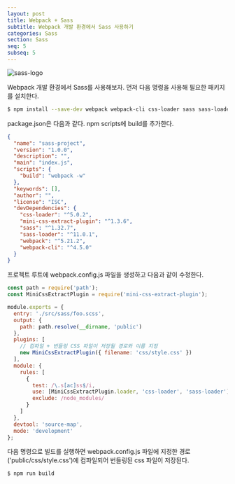 ```yaml
---
layout: post
title: Webpack + Sass
subtitle: Webpack 개발 환경에서 Sass 사용하기
categories: Sass
section: Sass
seq: 5
subseq: 5
---
```


![sass-logo](/img/sass-logo.png)

Webpack 개발 환경에서 Sass를 사용해보자. 먼저 다음 명령을 사용해 필요한 패키지를 설치한다.

```bash
$ npm install --save-dev webpack webpack-cli css-loader sass sass-loader mini-css-extract-plugin
```

package.json은 다음과 같다. npm scripts에 build를 추가한다.

```json
{
  "name": "sass-project",
  "version": "1.0.0",
  "description": "",
  "main": "index.js",
  "scripts": {
    "build": "webpack -w"
  },
  "keywords": [],
  "author": "",
  "license": "ISC",
  "devDependencies": {
    "css-loader": "^5.0.2",
    "mini-css-extract-plugin": "^1.3.6",
    "sass": "^1.32.7",
    "sass-loader": "^11.0.1",
    "webpack": "^5.21.2",
    "webpack-cli": "^4.5.0"
  }
}
```

프로젝트 루트에 webpack.config.js 파일을 생성하고 다음과 같이 수정한다.

```javascript
const path = require('path');
const MiniCssExtractPlugin = require('mini-css-extract-plugin');

module.exports = {
  entry: './src/sass/foo.scss',
  output: {
    path: path.resolve(__dirname, 'public')
  },
  plugins: [
    // 컴파일 + 번들링 CSS 파일이 저장될 경로와 이름 지정
    new MiniCssExtractPlugin({ filename: 'css/style.css' })
  ],
  module: {
    rules: [
      {
        test: /\.s[ac]ss$/i,
        use: [MiniCssExtractPlugin.loader, 'css-loader', 'sass-loader'],
        exclude: /node_modules/
      }
    ]
  },
  devtool: 'source-map',
  mode: 'development'
};
```

다음 명령으로 빌드를 실행하면 webpack.config.js 파일에 지정한 경로('public/css/style.css')에 컴파일되어 번들링된 css 파일이 저장된다.

```bash
$ npm run build
```